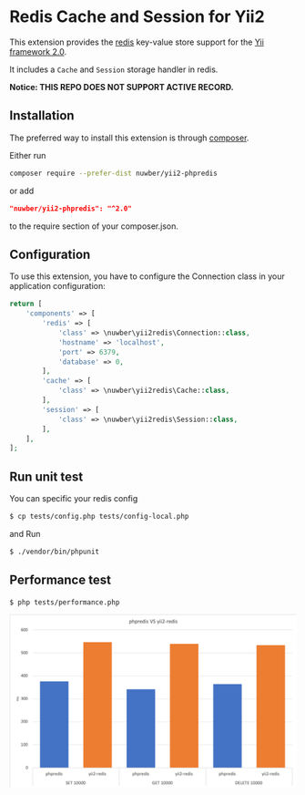 Redis Cache and Session for Yii2
======================
This extension provides the [redis](http://redis.io/) key-value store support for the [Yii framework 2.0](http://www.yiiframework.com).

It includes a `Cache` and `Session` storage handler in redis.

**Notice: THIS REPO DOES NOT SUPPORT ACTIVE RECORD.**

Installation
------------

The preferred way to install this extension is through [composer](http://getcomposer.org/download/).

Either run

```bash
composer require --prefer-dist nuwber/yii2-phpredis
```

or add

```json
"nuwber/yii2-phpredis": "^2.0"
```

to the require section of your composer.json.


Configuration
-------------

To use this extension, you have to configure the Connection class in your application configuration:

```php
return [
    'components' => [
        'redis' => [
            'class' => \nuwber\yii2redis\Connection::class,
            'hostname' => 'localhost',
            'port' => 6379,
            'database' => 0,
        ],
        'cache' => [
            'class' => \nuwber\yii2redis\Cache::class,
        ],
        'session' => [
            'class' => \nuwber\yii2redis\Session::class,
        ],
    ],
];
```

Run unit test
-------------

You can specific your redis config

```bash
$ cp tests/config.php tests/config-local.php
```

and Run

```bash
$ ./vendor/bin/phpunit
```

Performance test
------------------

```
$ php tests/performance.php
```

![phpredis-vs-yii-redis](./phpredis-vs-yii-redis.png)
